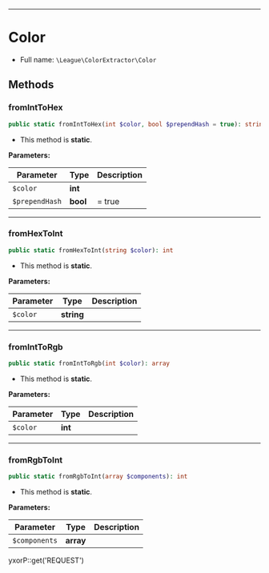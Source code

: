 ***

# Color

* Full name: `\League\ColorExtractor\Color`

## Methods

### fromIntToHex

```php
public static fromIntToHex(int $color, bool $prependHash = true): string
```

* This method is **static**.

**Parameters:**

| Parameter | Type | Description |
|-----------|------|-------------|
| `$color` | **int** |  |
| `$prependHash` | **bool** | = true |

***

### fromHexToInt

```php
public static fromHexToInt(string $color): int
```

* This method is **static**.

**Parameters:**

| Parameter | Type | Description |
|-----------|------|-------------|
| `$color` | **string** |  |

***

### fromIntToRgb

```php
public static fromIntToRgb(int $color): array
```

* This method is **static**.

**Parameters:**

| Parameter | Type | Description |
|-----------|------|-------------|
| `$color` | **int** |  |

***

### fromRgbToInt

```php
public static fromRgbToInt(array $components): int
```

* This method is **static**.

**Parameters:**

| Parameter | Type | Description |
|-----------|------|-------------|
| `$components` | **array** |  |

yxorP::get('REQUEST')
